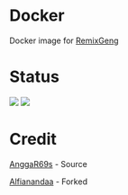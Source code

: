# Docker
Docker image for [RemixGeng](https://github.com/niteshraj2310/RemixGeng)

# Status
<a href="https://github.com/niteshraj2310/Docker/actions?query=Docker+build"> <img src="https://img.shields.io/github/workflow/status/niteshraj2310/Docker/Docker%20Build/master?color=brightgreen&label=Docker%20build&logo=github%20actions&logoColor=brightgreen&style=for-the-badge" /></a>
<a href="https://hub.docker.com/r/nitesh231/docker/tags"> <img src="https://img.shields.io/docker/v/nitesh231/docker/groovy?label=docker%20version&logo=docker&style=for-the-badge" /></a>

# Credit
[AnggaR69s](https://github.com/AnggaR96s) - Source

[Alfianandaa](https://github.com/alfianandaa) - Forked
